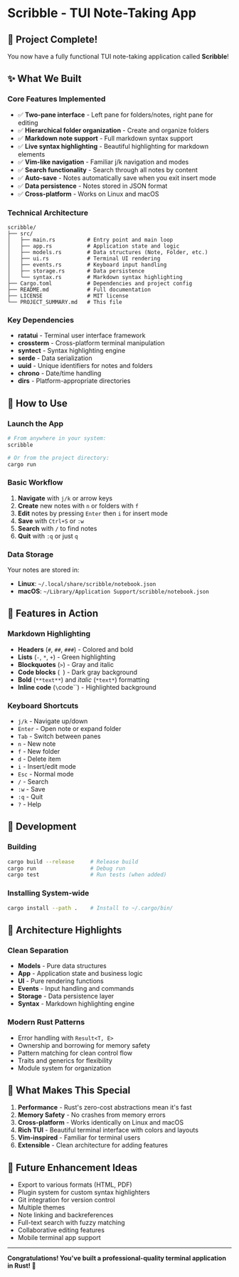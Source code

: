 # Scribble - TUI Note-Taking App

## 🎉 Project Complete!

You now have a fully functional TUI note-taking application called **Scribble**!

## ✨ What We Built

### Core Features Implemented
- ✅ **Two-pane interface** - Left pane for folders/notes, right pane for editing
- ✅ **Hierarchical folder organization** - Create and organize folders
- ✅ **Markdown note support** - Full markdown syntax support
- ✅ **Live syntax highlighting** - Beautiful highlighting for markdown elements
- ✅ **Vim-like navigation** - Familiar j/k navigation and modes
- ✅ **Search functionality** - Search through all notes by content
- ✅ **Auto-save** - Notes automatically save when you exit insert mode
- ✅ **Data persistence** - Notes stored in JSON format
- ✅ **Cross-platform** - Works on Linux and macOS

### Technical Architecture
```
scribble/
├── src/
│   ├── main.rs          # Entry point and main loop
│   ├── app.rs           # Application state and logic
│   ├── models.rs        # Data structures (Note, Folder, etc.)
│   ├── ui.rs            # Terminal UI rendering
│   ├── events.rs        # Keyboard input handling
│   ├── storage.rs       # Data persistence
│   └── syntax.rs        # Markdown syntax highlighting
├── Cargo.toml           # Dependencies and project config
├── README.md            # Full documentation
├── LICENSE              # MIT license
└── PROJECT_SUMMARY.md   # This file
```

### Key Dependencies
- **ratatui** - Terminal user interface framework
- **crossterm** - Cross-platform terminal manipulation
- **syntect** - Syntax highlighting engine
- **serde** - Data serialization
- **uuid** - Unique identifiers for notes and folders
- **chrono** - Date/time handling
- **dirs** - Platform-appropriate directories

## 🚀 How to Use

### Launch the App
```bash
# From anywhere in your system:
scribble

# Or from the project directory:
cargo run
```

### Basic Workflow
1. **Navigate** with `j/k` or arrow keys
2. **Create** new notes with `n` or folders with `f`
3. **Edit** notes by pressing `Enter` then `i` for insert mode
4. **Save** with `Ctrl+S` or `:w`
5. **Search** with `/` to find notes
6. **Quit** with `:q` or just `q`

### Data Storage
Your notes are stored in:
- **Linux**: `~/.local/share/scribble/notebook.json`
- **macOS**: `~/Library/Application Support/scribble/notebook.json`

## 🎯 Features in Action

### Markdown Highlighting
- **Headers** (`#`, `##`, `###`) - Colored and bold
- **Lists** (`-`, `*`, `+`) - Green highlighting
- **Blockquotes** (`>`) - Gray and italic
- **Code blocks** (``` ```) - Dark gray background
- **Bold** (`**text**`) and *italic* (`*text*`) formatting
- **Inline code** (`\`code\``) - Highlighted background

### Keyboard Shortcuts
- `j/k` - Navigate up/down
- `Enter` - Open note or expand folder
- `Tab` - Switch between panes
- `n` - New note
- `f` - New folder
- `d` - Delete item
- `i` - Insert/edit mode
- `Esc` - Normal mode
- `/` - Search
- `:w` - Save
- `:q` - Quit
- `?` - Help

## 🔧 Development

### Building
```bash
cargo build --release     # Release build
cargo run                 # Debug run
cargo test                # Run tests (when added)
```

### Installing System-wide
```bash
cargo install --path .    # Install to ~/.cargo/bin/
```

## 🎨 Architecture Highlights

### Clean Separation
- **Models** - Pure data structures
- **App** - Application state and business logic  
- **UI** - Pure rendering functions
- **Events** - Input handling and commands
- **Storage** - Data persistence layer
- **Syntax** - Markdown highlighting engine

### Modern Rust Patterns
- Error handling with `Result<T, E>`
- Ownership and borrowing for memory safety
- Pattern matching for clean control flow
- Traits and generics for flexibility
- Module system for organization

## 🌟 What Makes This Special

1. **Performance** - Rust's zero-cost abstractions mean it's fast
2. **Memory Safety** - No crashes from memory errors
3. **Cross-platform** - Works identically on Linux and macOS
4. **Rich TUI** - Beautiful terminal interface with colors and layouts
5. **Vim-inspired** - Familiar for terminal users
6. **Extensible** - Clean architecture for adding features

## 🚀 Future Enhancement Ideas

- Export to various formats (HTML, PDF)
- Plugin system for custom syntax highlighters
- Git integration for version control
- Multiple themes
- Note linking and backreferences
- Full-text search with fuzzy matching
- Collaborative editing features
- Mobile terminal app support

---

**Congratulations! You've built a professional-quality terminal application in Rust! 🎉**
